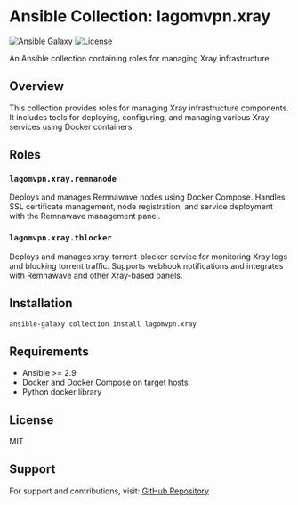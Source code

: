 # Ansible Collection: lagomvpn.xray

[![Ansible Galaxy](https://img.shields.io/badge/ansible--galaxy-lagomvpn.xray-blue.svg)](https://galaxy.ansible.com/lagomvpn/xray)
![License](https://img.shields.io/badge/license-MIT-green.svg)

An Ansible collection containing roles for managing Xray infrastructure.

## Overview

This collection provides roles for managing Xray infrastructure components. It includes tools for deploying, configuring, and managing various Xray services using Docker containers.

## Roles

### `lagomvpn.xray.remnanode`

Deploys and manages Remnawave nodes using Docker Compose. Handles SSL certificate management, node registration, and service deployment with the Remnawave management panel.

### `lagomvpn.xray.tblocker`

Deploys and manages xray-torrent-blocker service for monitoring Xray logs and blocking torrent traffic. Supports webhook notifications and integrates with Remnawave and other Xray-based panels.

## Installation

```bash
ansible-galaxy collection install lagomvpn.xray
```

## Requirements

- Ansible >= 2.9
- Docker and Docker Compose on target hosts
- Python docker library

## License

MIT

## Support

For support and contributions, visit: [GitHub Repository](https://github.com/Lagom-VPN/ansible-xray)

